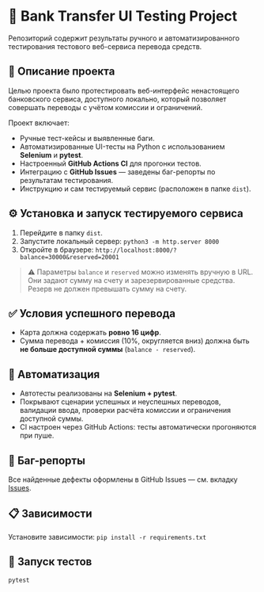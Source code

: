 # 💸 Bank Transfer UI Testing Project

Репозиторий содержит результаты ручного и автоматизированного тестирования тестового веб-сервиса перевода средств.

## 📌 Описание проекта

Целью проекта было протестировать веб-интерфейс ненастоящего банковского сервиса, доступного локально, который позволяет совершать переводы с учётом комиссии и ограничений.

Проект включает:

- Ручные тест-кейсы и выявленные баги.
- Автоматизированные UI-тесты на Python с использованием **Selenium** и **pytest**.
- Настроенный **GitHub Actions CI** для прогонки тестов.
- Интеграцию с **GitHub Issues** — заведены баг-репорты по результатам тестирования.
- Инструкцию и сам тестируемый сервис (расположен в папке `dist`).


## ⚙️ Установка и запуск тестируемого сервиса

1. Перейдите в папку `dist`.
2. Запустите локальный сервер: `python3 -m http.server 8000`
3. Откройте в браузере: `http://localhost:8000/?balance=30000&reserved=20001`


> ⚠️ Параметры `balance` и `reserved` можно изменять вручную в URL. Они задают сумму на счету и зарезервированные средства. Резерв не должен превышать сумму на счету.

## ✅ Условия успешного перевода

- Карта должна содержать **ровно 16 цифр**.
- Сумма перевода + комиссия (10%, округляется вниз) должна быть **не больше доступной суммы** (`balance - reserved`).

## 🤖 Автоматизация

- Автотесты реализованы на **Selenium + pytest**.
- Покрывают сценарии успешных и неуспешных переводов, валидации ввода, проверки расчёта комиссии и ограничения доступной суммы.
- CI настроен через GitHub Actions: тесты автоматически прогоняются при пуше.

## 🐞 Баг-репорты

Все найденные дефекты оформлены в GitHub Issues — см. вкладку [Issues](../../issues).

## 📋 Зависимости

Установите зависимости: `pip install -r requirements.txt`

## 🚀 Запуск тестов

`pytest`



